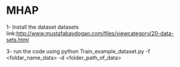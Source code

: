 # MHAP
1- Install the dataset datasets link:http://www.mustafabaydogan.com/files/viewcategory/20-data-sets.html

3- run the code using python Train_example_dataset.py -f <foldar_name_data> -d <folder_path_of_data>
